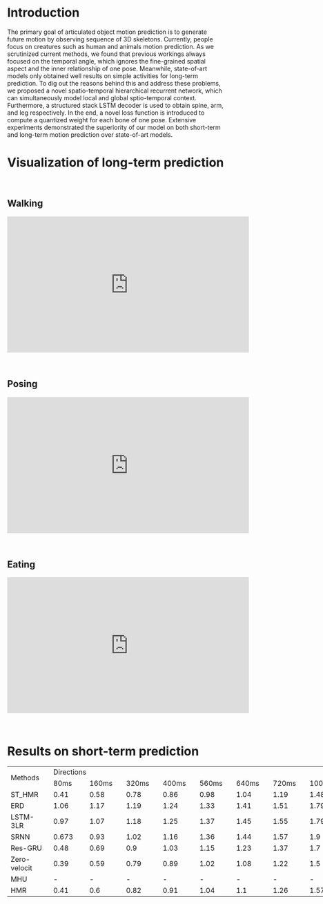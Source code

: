 # Introduction
The primary goal of articulated object motion prediction is to generate future motion by observing sequence of 3D skeletons. Currently, people focus on creatures such as human and animals motion prediction. As we scrutinized current methods, we found that previous workings always focused on the temporal angle, which ignores the fine-grained spatial aspect and the inner relationship of one pose. Meanwhile, state-of-art models only obtained well results on simple activities for long-term prediction. To dig out the reasons behind this and address these problems, we proposed a novel spatio-temporal hierarchical recurrent network, which can simultaneously model local and global sptio-temporal context. Furthermore, a structured stack LSTM decoder is used to obtain spine, arm, and leg respectively. In the end, a novel loss function is introduced to compute a quantized weight for each bone of one pose. Extensive experiments demonstrated the superiority of our model on both short-term and long-term motion prediction over state-of-art models.

# Visualization of long-term prediction

&nbsp;&nbsp;

## Walking


<center><iframe width="560" height="315" src="https://www.youtube.com/embed/4Z1IWTl-_7w" frameborder="0" allow="accelerometer; autoplay; encrypted-media; gyroscope; picture-in-picture" allowfullscreen></iframe></center>

&nbsp;

## Posing


<center><iframe width="560" height="315" src="https://www.youtube.com/embed/UptXczFf6Ro" frameborder="0" allow="accelerometer; autoplay; encrypted-media; gyroscope; picture-in-picture" allowfullscreen></iframe></center>

&nbsp;

## Eating


<center><iframe width="560" height="315" src="https://www.youtube.com/embed/Scur-WShQ5Y" frameborder="0" allow="accelerometer; autoplay; encrypted-media; gyroscope; picture-in-picture" allowfullscreen></iframe></center>

&nbsp;

# Results on short-term prediction

<table border=0 cellpadding=0 cellspacing=0 width=783 style='border-collapse:
 collapse;table-layout:fixed;width:585pt'>
 <col width=87 span=9 style='width:65pt'>
 <tr height=21 style='height:16.0pt'>
  <td rowspan=2 height=42 class=xl63 width=87 style='height:32.0pt;width:65pt'>Methods</td>
  <td colspan=8 class=xl68 width=696 style='width:520pt'>Directions</td>
 </tr>
 <tr height=21 style='height:16.0pt'>
  <td height=21 class=xl65 style='height:16.0pt'>80ms</td>
  <td class=xl66 style='border-left:none'>160ms</td>
  <td class=xl66 style='border-left:none'>320ms</td>
  <td class=xl66 style='border-left:none'>400ms</td>
  <td class=xl66 style='border-left:none'>560ms</td>
  <td class=xl66 style='border-left:none'>640ms</td>
  <td class=xl66 style='border-left:none'>720ms</td>
  <td class=xl67 style='border-left:none'>1000ms</td>
 </tr>
 <tr height=21 style='height:16.0pt'>
  <td height=21 style='height:16.0pt'>ST_HMR</td>
  <td class=xl71 style='border-top:none'>0.41</td>
  <td class=xl69 style='border-top:none;border-left:none'>0.58</td>
  <td class=xl69 style='border-top:none;border-left:none'>0.78</td>
  <td class=xl69 style='border-top:none;border-left:none'>0.86</td>
  <td class=xl69 style='border-top:none;border-left:none'>0.98</td>
  <td class=xl69 style='border-top:none;border-left:none'>1.04</td>
  <td class=xl69 style='border-top:none;border-left:none'>1.19</td>
  <td class=xl70 style='border-top:none;border-left:none'>1.48</td>
 </tr>
 <tr height=21 style='height:16.0pt'>
  <td height=21 style='height:16.0pt'>ERD</td>
  <td class=xl74 style='border-top:none'>1.06</td>
  <td class=xl75 style='border-top:none;border-left:none'>1.17</td>
  <td class=xl75 style='border-top:none;border-left:none'>1.19</td>
  <td class=xl75 style='border-top:none;border-left:none'>1.24</td>
  <td class=xl75 style='border-top:none;border-left:none'>1.33</td>
  <td class=xl75 style='border-top:none;border-left:none'>1.41</td>
  <td class=xl75 style='border-top:none;border-left:none'>1.51</td>
  <td class=xl76 style='border-top:none;border-left:none'>1.79</td>
 </tr>
 <tr height=21 style='height:16.0pt'>
  <td height=21 style='height:16.0pt'>LSTM-3LR</td>
  <td class=xl74 style='border-top:none'>0.97</td>
  <td class=xl75 style='border-top:none;border-left:none'>1.07</td>
  <td class=xl75 style='border-top:none;border-left:none'>1.18</td>
  <td class=xl75 style='border-top:none;border-left:none'>1.25</td>
  <td class=xl75 style='border-top:none;border-left:none'>1.37</td>
  <td class=xl75 style='border-top:none;border-left:none'>1.45</td>
  <td class=xl75 style='border-top:none;border-left:none'>1.55</td>
  <td class=xl76 style='border-top:none;border-left:none'>1.79</td>
 </tr>
 <tr height=21 style='height:16.0pt'>
  <td height=21 style='height:16.0pt'>SRNN</td>
  <td class=xl74 style='border-top:none'>0.673</td>
  <td class=xl75 style='border-top:none;border-left:none'>0.93</td>
  <td class=xl75 style='border-top:none;border-left:none'>1.02</td>
  <td class=xl75 style='border-top:none;border-left:none'>1.16</td>
  <td class=xl75 style='border-top:none;border-left:none'>1.36</td>
  <td class=xl75 style='border-top:none;border-left:none'>1.44</td>
  <td class=xl75 style='border-top:none;border-left:none'>1.57</td>
  <td class=xl76 style='border-top:none;border-left:none'>1.9</td>
 </tr>
 <tr height=21 style='height:16.0pt'>
  <td height=21 style='height:16.0pt'>Res-GRU</td>
  <td class=xl74 style='border-top:none'>0.48</td>
  <td class=xl75 style='border-top:none;border-left:none'>0.69</td>
  <td class=xl75 style='border-top:none;border-left:none'>0.9</td>
  <td class=xl75 style='border-top:none;border-left:none'>1.03</td>
  <td class=xl75 style='border-top:none;border-left:none'>1.15</td>
  <td class=xl75 style='border-top:none;border-left:none'>1.23</td>
  <td class=xl75 style='border-top:none;border-left:none'>1.37</td>
  <td class=xl76 style='border-top:none;border-left:none'>1.7</td>
 </tr>
 <tr height=21 style='height:16.0pt'>
  <td height=21 style='height:16.0pt'>Zero-velocit<span style='display:none'>y</span></td>
  <td class=xl74 style='border-top:none'>0.39</td>
  <td class=xl75 style='border-top:none;border-left:none'>0.59</td>
  <td class=xl75 style='border-top:none;border-left:none'>0.79</td>
  <td class=xl75 style='border-top:none;border-left:none'>0.89</td>
  <td class=xl75 style='border-top:none;border-left:none'>1.02</td>
  <td class=xl75 style='border-top:none;border-left:none'>1.08</td>
  <td class=xl75 style='border-top:none;border-left:none'>1.22</td>
  <td class=xl76 style='border-top:none;border-left:none'>1.5</td>
 </tr>
 <tr height=21 style='height:16.0pt'>
  <td height=21 style='height:16.0pt'>MHU</td>
  <td class=xl74 style='border-top:none'>-</td>
  <td class=xl74 style='border-top:none'>-</td>
  <td class=xl74 style='border-top:none'>-</td>
  <td class=xl74 style='border-top:none'>-</td>
  <td class=xl74 style='border-top:none'>-</td>
  <td class=xl74 style='border-top:none'>-</td>
  <td class=xl74 style='border-top:none'>-</td>
  <td class=xl74 style='border-top:none'>-</td>
 </tr>
 <tr height=21 style='height:16.0pt'>
  <td height=21 style='height:16.0pt'>HMR</td>
  <td class=xl64 style='border-top:none'>0.41</td>
  <td class=xl72 style='border-top:none;border-left:none'>0.6</td>
  <td class=xl72 style='border-top:none;border-left:none'>0.82</td>
  <td class=xl72 style='border-top:none;border-left:none'>0.91</td>
  <td class=xl72 style='border-top:none;border-left:none'>1.04</td>
  <td class=xl72 style='border-top:none;border-left:none'>1.1</td>
  <td class=xl72 style='border-top:none;border-left:none'>1.26</td>
  <td class=xl73 style='border-top:none;border-left:none'>1.57</td>
 </tr>
 <![if supportMisalignedColumns]>
 <tr height=0 style='display:none'>
  <td width=87 style='width:65pt'></td>
  <td width=87 style='width:65pt'></td>
  <td width=87 style='width:65pt'></td>
  <td width=87 style='width:65pt'></td>
  <td width=87 style='width:65pt'></td>
  <td width=87 style='width:65pt'></td>
  <td width=87 style='width:65pt'></td>
  <td width=87 style='width:65pt'></td>
  <td width=87 style='width:65pt'></td>
 </tr>
</table>
